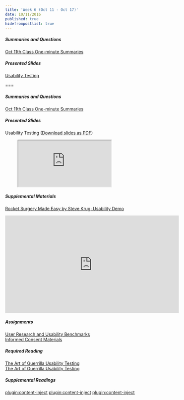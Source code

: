 ```yaml
---
title: 'Week 6 (Oct 11 - Oct 17)'
date: 10/11/2016
published: true
hidefrompostlist: true
---
```


##### Summaries and Questions  
[Oct 11th Class One-minute Summaries](https://canvas.sfu.ca/courses/28233/assignments/175632)

##### Presented Slides  
[Usability Testing](https://swipe.to/1316t)  

===

##### Summaries and Questions  
[Oct 11th Class One-minute Summaries](https://canvas.sfu.ca/courses/28233/assignments/175632)

##### Presented Slides  
Usability Testing ([Download slides as PDF](https://canvas.sfu.ca/files/4985409/download?download_frd=1))  
<div class="embed-responsive embed-responsive-4by3"><figure class="swipe"><iframe src="https://www.swipe.to/embed/1316t" allowfullscreen></iframe></figure></div>

##### Supplemental Materials  
[Rocket Surgery Made Easy by Steve Krug: Usability Demo](https://www.youtube.com/watch?v=QckIzHC99Xc)  
<div class="embed-responsive embed-responsive-4by3"><iframe width="560" height="315" src="https://www.youtube.com/embed/QckIzHC99Xc" frameborder="0" allowfullscreen></iframe></div>

##### Assignments
[User Research and Usability Benchmarks](https://canvas.sfu.ca/courses/28233/assignments/175639)  
[Informed Consent Materials](https://canvas.sfu.ca/courses/28233/files/folder/Informed%20Consent)  

##### Required Reading  
[The Art of Guerrilla Usability Testing](http://www.uxbooth.com/articles/the-art-of-guerrilla-usability-testing/)  
<a class="embedly-card" data-card-align="left" href="http://www.uxbooth.com/articles/the-art-of-guerrilla-usability-testing/">The Art of Guerrilla Usability Testing</a>
<script async src="//cdn.embedly.com/widgets/platform.js" charset="UTF-8"></script>

##### Supplemental Readings  
[plugin:content-inject](/ux-techniques-guide/usability-testing-formal)
[plugin:content-inject](/ux-techniques-guide/usability-test-tasks)
[plugin:content-inject](/ux-techniques-guide/usability-testing-informal)  
